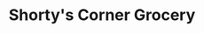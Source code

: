 ---
title: "Shorty's Corner Grocery"
url: /thackerville/shortys-corner-grocery/
shop: convenience
---